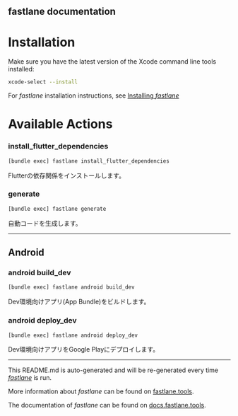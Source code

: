 fastlane documentation
----

# Installation

Make sure you have the latest version of the Xcode command line tools installed:

```sh
xcode-select --install
```

For _fastlane_ installation instructions, see [Installing _fastlane_](https://docs.fastlane.tools/#installing-fastlane)

# Available Actions

### install_flutter_dependencies

```sh
[bundle exec] fastlane install_flutter_dependencies
```

Flutterの依存関係をインストールします。

### generate

```sh
[bundle exec] fastlane generate
```

自動コードを生成します。

----


## Android

### android build_dev

```sh
[bundle exec] fastlane android build_dev
```

Dev環境向けアプリ(App Bundle)をビルドします。

### android deploy_dev

```sh
[bundle exec] fastlane android deploy_dev
```

Dev環境向けアプリをGoogle Playにデプロイします。

----

This README.md is auto-generated and will be re-generated every time [_fastlane_](https://fastlane.tools) is run.

More information about _fastlane_ can be found on [fastlane.tools](https://fastlane.tools).

The documentation of _fastlane_ can be found on [docs.fastlane.tools](https://docs.fastlane.tools).
